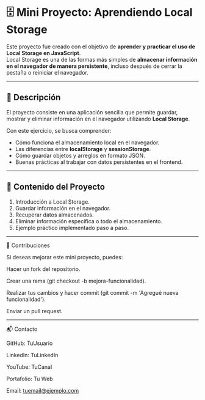 # 🗄️ Mini Proyecto: Aprendiendo Local Storage

Este proyecto fue creado con el objetivo de **aprender y practicar el uso de Local Storage en JavaScript**.  
Local Storage es una de las formas más simples de **almacenar información en el navegador de manera persistente**, incluso después de cerrar la pestaña o reiniciar el navegador.

---

## 🚀 Descripción
El proyecto consiste en una aplicación sencilla que permite guardar, mostrar y eliminar información en el navegador utilizando **Local Storage**.  

Con este ejercicio, se busca comprender:
- Cómo funciona el almacenamiento local en el navegador.
- Las diferencias entre **localStorage** y **sessionStorage**.
- Cómo guardar objetos y arreglos en formato JSON.
- Buenas prácticas al trabajar con datos persistentes en el frontend.

---

## 📂 Contenido del Proyecto
1. Introducción a Local Storage.
2. Guardar información en el navegador.
3. Recuperar datos almacenados.
4. Eliminar información específica o todo el almacenamiento.
5. Ejemplo práctico implementado paso a paso.

---


🤝 Contribuciones

Si deseas mejorar este mini proyecto, puedes:

Hacer un fork del repositorio.

Crear una rama (git checkout -b mejora-funcionalidad).

Realizar tus cambios y hacer commit (git commit -m 'Agregué nueva funcionalidad').

Enviar un pull request.

---

📬 Contacto

GitHub: TuUsuario

LinkedIn: TuLinkedIn

YouTube: TuCanal

Portafolio: Tu Web

Email: tuemail@ejemplo.com
